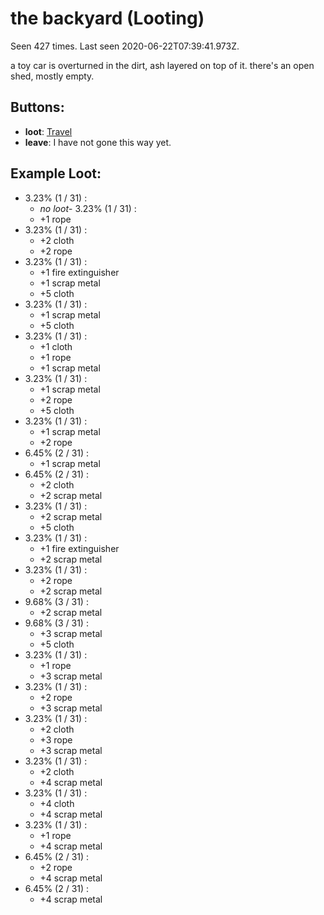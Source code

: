 # the backyard (Looting)

Seen 427 times. Last seen 2020-06-22T07:39:41.973Z.

a toy car is overturned in the dirt, ash layered on top of it. there's an open shed, mostly empty.

## Buttons:

- **loot**: [Travel](Travel-travel.md)
- **leave**: I have not gone this way yet.

## Example Loot:

- 3.23% (1 / 31) :
  - *no loot*- 3.23% (1 / 31) :
  - +1 rope
- 3.23% (1 / 31) :
  - +2 cloth
  - +2 rope
- 3.23% (1 / 31) :
  - +1 fire extinguisher
  - +1 scrap metal
  - +5 cloth
- 3.23% (1 / 31) :
  - +1 scrap metal
  - +5 cloth
- 3.23% (1 / 31) :
  - +1 cloth
  - +1 rope
  - +1 scrap metal
- 3.23% (1 / 31) :
  - +1 scrap metal
  - +2 rope
  - +5 cloth
- 3.23% (1 / 31) :
  - +1 scrap metal
  - +2 rope
- 6.45% (2 / 31) :
  - +1 scrap metal
- 6.45% (2 / 31) :
  - +2 cloth
  - +2 scrap metal
- 3.23% (1 / 31) :
  - +2 scrap metal
  - +5 cloth
- 3.23% (1 / 31) :
  - +1 fire extinguisher
  - +2 scrap metal
- 3.23% (1 / 31) :
  - +2 rope
  - +2 scrap metal
- 9.68% (3 / 31) :
  - +2 scrap metal
- 9.68% (3 / 31) :
  - +3 scrap metal
  - +5 cloth
- 3.23% (1 / 31) :
  - +1 rope
  - +3 scrap metal
- 3.23% (1 / 31) :
  - +2 rope
  - +3 scrap metal
- 3.23% (1 / 31) :
  - +2 cloth
  - +3 rope
  - +3 scrap metal
- 3.23% (1 / 31) :
  - +2 cloth
  - +4 scrap metal
- 3.23% (1 / 31) :
  - +4 cloth
  - +4 scrap metal
- 3.23% (1 / 31) :
  - +1 rope
  - +4 scrap metal
- 6.45% (2 / 31) :
  - +2 rope
  - +4 scrap metal
- 6.45% (2 / 31) :
  - +4 scrap metal